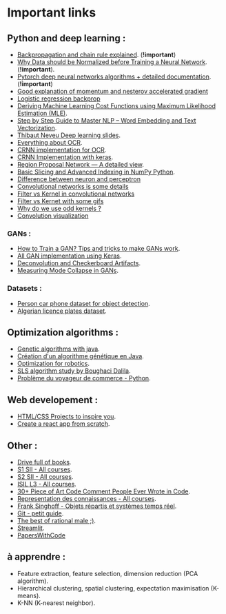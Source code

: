# **Important links**

## Python and deep learning :
- [Backpropagation and chain rule explained](https://ml-cheatsheet.readthedocs.io/en/latest/backpropagation.html). (**!important**)
- [Why Data should be Normalized before Training a Neural Network](https://towardsdatascience.com/why-data-should-be-normalized-before-training-a-neural-network-c626b7f66c7d). (**!important**).
- [Pytorch deep neural networks algorithms + detailed documentation](https://nn.labml.ai). (**!important**)
- [Good explanation of momentum and nesterov accelerated gradient](https://towardsdatascience.com/stochastic-gradient-descent-with-momentum-a84097641a5d)
- [Logistic regression backprop](https://math.stackexchange.com/questions/2503428/derivative-of-binary-cross-entropy-why-are-my-signs-not-right)
- [Deriving Machine Learning Cost Functions using Maximum Likelihood Estimation (MLE)](https://allenkunle.me/deriving-ml-cost-functions-part1).
- [Step by Step Guide to Master NLP – Word Embedding and Text Vectorization](https://www.analyticsvidhya.com/blog/2021/06/part-5-step-by-step-guide-to-master-nlp-text-vectorization-approaches/).
- [Thibaut Neveu Deep learning slides](https://drive.google.com/drive/folders/1FRzHmLp5QSu30K28KV3yuFPg7aTLopAc).
- [Everything about OCR](https://towardsdatascience.com/a-gentle-introduction-to-ocr-ee1469a201aa).
- [CRNN implementation for OCR](https://github.com/DeepSystems/supervisely-tutorials/blob/master/anpr_oc).
- [CRNN Implementation with keras](https://github.com/qjadud1994/CRNN-Keras).
- [Region Proposal Network — A detailed view](https://towardsdatascience.com/region-proposal-network-a-detailed-view-1305c7875853).
- [Basic Slicing and Advanced Indexing in NumPy Python](https://www.geeksforgeeks.org/indexing-in-numpy/).
- [Difference between neuron and perceptron](https://stats.stackexchange.com/questions/419716/whats-the-difference-between-artificial-neuron-and-perceptron)
- [Convolutional networks is some details](https://cs231n.github.io/convolutional-networks/)
- [Filter vs Kernel in convolutional networks](https://stats.stackexchange.com/questions/154798/difference-between-kernel-and-filter-in-cnn/188216)
- [Filter vs Kernet with some gifs](https://towardsdatascience.com/a-comprehensive-introduction-to-different-types-of-convolutions-in-deep-learning-669281e58215)
- [Why do we use odd kernels ?](https://medium.com/analytics-vidhya/significance-of-kernel-size-200d769aecb1) 
- [Convolution visualization](https://github.com/vdumoulin/conv_arithmetic/blob/master/README.md)

### GANs :
- [How to Train a GAN? Tips and tricks to make GANs work](https://github.com/soumith/ganhacks).
- [All GAN implementation using Keras](github.com/eriklindernoren/Keras-GAN).
- [Deconvolution and Checkerboard Artifacts](https://distill.pub/2016/deconv-checkerboard/).
- [Measuring Mode Collapse in GANs](https://wandb.ai/authors/DCGAN-ndb-test/reports/Measuring-Mode-Collapse-in-GANs--VmlldzoxNzg5MDk).

### Datasets :
- [Person car phone dataset for object detection](https://drive.google.com/drive/folders/1cCCDj9hXlRzAbwWOrm8Qk9cl0QOWimyT).
- [Algerian licence plates dataset](https://github.com/mouad12345/License_Plates_of_Algeria_Dataset).

## Optimization algorithms :
- [Genetic algorithms with java](https://www.codeflow.site/fr/article/java-genetic-algorithm).
- [Création d'un algorithme génétique en Java](https://www.slauncha.com/index.php?article63/creation-d-un-algorithme-genetique).
- [Optimization for robotics](https://drive.google.com/drive/folders/1NIvslgz1rcIvaR8cYP7nlzc28csDrR8F).
- [SLS algorithm study by Boughaci Dalila](https://hal.inria.fr/inria-00290789/document).
- [Problème du voyageur de commerce - Python](https://antoinevastel.com/algorithme/python/algorithmes%20génétiques/2016/04/30/probleme-voyageur-commerce.html).

## Web developement :
- [HTML/CSS Projects to inspire you](https://codyhouse.co/library?page=3&show=all).
- [Create a react app from scratch](https://javascript.plainenglish.io/create-a-react-app-from-scratch-in-2021-8e9948602e9c).

## Other :
- [Drive full of books](https://drive.google.com/drive/folders/1y0LLJ6wHDxogagqxdkWvWNvuJulhrtly?fbclid=IwAR3Xs2iBkysyBxCanF7dgPzgiK4hHbhtRmNYZQTExUoEVS10fvdIUrf3Mxs).
- [S1 SII - All courses](https://github.com/naila-houacine/M1_SII_S1?fbclid=IwAR1wtagKGJPIkHct8vaxPIpikH-NSa2RLVyjEB8vqjso-BrF_jj43ofrUHg).
- [S2 SII - All courses](https://drive.google.com/drive/folders/17uoMJO532lmYrZWTkqpr8GUdFII38Iek).
- [ISIL L3 - All courses](https://drive.google.com/drive/u/0/folders/11VZC6GuNlmLcqqOP43fxC7W54MbCPQ3i).
- [30+ Piece of Art Code Comment People Ever Wrote in Code](https://javascript.plainenglish.io/17-piece-of-art-code-comment-people-wrote-in-code-60a4284e0d92).
- [Representation des connaissances - All courses](https://drive.google.com/drive/folders/1_SIepVChI9gIwyo1UnVU6Sw6nAbJG22b).
- [Frank Singhoff - Objets répartis et systèmes temps réel](http://beru.univ-brest.fr/~singhoff/).
- [Git - petit guide](http://rogerdudler.github.io/git-guide/index.fr.html).
- [The best of rational male ;)](https://therationalmale.com/the-best-of-rational-male-year-one/).
- [Streamlit](https://streamlit.io).
- [PapersWithCode](https://paperswithcode.com/)

## à apprendre :
- Feature extraction, feature selection, dimension reduction (PCA algorithm).
- Hierarchical clustering, spatial clustering, expectation maximisation (K-means). 
- K-NN (K-nearest neighbor).

